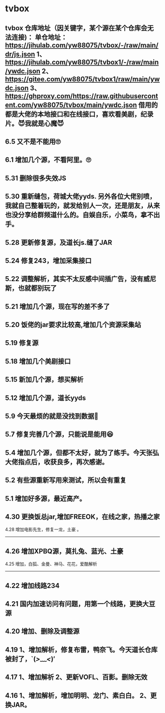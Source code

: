 # tvbox
tvbox
仓库地址（因关键字，某个源在某个仓库会无法连接)：
单仓地址：https://jihulab.com/yw88075/tvbox/-/raw/main/dr/js.json
1、https://jihulab.com/yw88075/tvbox1/-/raw/main/ywdc.json
2、https://gitee.com/yw88075/tvbox1/raw/main/ywdc.json
3、https://ghproxy.com/https://raw.githubusercontent.com/yw88075/tvbox/main/ywdc.json
借用的都是大佬的本地接口和在线接口，喜欢看美剧，纪录片。😈我就是心魔😈
---------------------------------
6.5
又不是不能用🙄
---------------------------------
6.1
增加几个源，不看阿里。🙄
---------------------------------
5.31
删除很多失效JS
---------------------------------
5.30
重新缝包，荷城大佬yyds.
另外各位大佬别喷，我就自己整着玩的，就发给别人一次，还是朋友，从来也没分享给群频道什么的。自娱自乐，小菜鸟，拿不出手。
---------------------------------
5.28
更新修复源，及道长js.缝了JAR
---------------------------------
5.24
修复243，增加采集接口
---------------------------------
5.22
调整解析，其实不太反感中间插广告，没有威尼斯，也就都别玩了
---------------------------------
5.21
增加几个源，现在写的差不多了
---------------------------------
5.20
饭佬的jar要求比较高,增加几个资源采集站
---------------------------------
5.19
修复源
---------------------------------
5.18
增加几个美剧接口
---------------------------------
5.15
新加几个源，想买解析
---------------------------------
5.12
增加几个源，道长yyds
---------------------------------
5.9
今天最烦的就是没找到数据🤣
---------------------------------
5.7
修复完善几个源，只能说是能用😆
---------------------------------
5.4
增加几个源，但都不太好，就为了练手。今天张弘大佬指点后，收获良多，再次感谢。
---------------------------------
5.2
有些源重新写用来测试，所以会有重复
---------------------------------
5.1
增加好多源，最近高产。
---------------------------------
4.30
更换饭总jar,增加FREEOK，在线之家，热播之家
---------------------------------
4.28
增加电影先生，修复一龙，土豪 。

---------------------------------
4.26
增加XPBQ源，莫扎兔、蓝光、土豪
---------------------------------
4.25
增加，白狐、金曼、神马、花花，爱酷解析

---------------------------------
4.22
增加线路234
---------------------------------
4.21
国内加速访问有问题，用第一个线路，更换大豆源
---------------------------------
4.20
增加、删除及调整源
---------------------------------
4.19
1、增加解析，修复布雷，鸭奈飞。今天道长仓库被封了，`(*>﹏<*)′
---------------------------------
4.17
1、增加解析
2、更新VOFL、百影。删除无效
---------------------------------
4.16
1、增加解析，增加明明、龙门、素白白。
2、更换JAR。
---------------------------------

